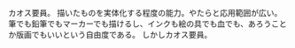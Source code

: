 カオス要員。
描いたものを実体化する程度の能力。やたらと応用範囲が広い。
筆でも鉛筆でもマーカーでも描けるし、インクも絵の具でも血でも、あろうことか版画でもいいという自由度である。
しかしカオス要員。
